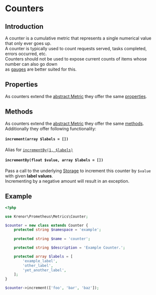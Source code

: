Counters
========

## Introduction

A counter is a cumulative metric that represents a single numerical value that only ever goes up.  
A counter is typically used to count requests served, tasks completed, errors occurred, etc.  
Counters should not be used to expose current counts of items whose number can also go down  
as [gauges](GAUGES.md) are better suited for this.

## Properties

As counters extend the [abstract Metric](README.md) they offer the same [properties](README.md#properties).

## Methods

As counters extend the [abstract Metric](README.md) they offer the same [methods](README.md#methods).  
Additionally they offer following functionality:

#### `increment(array $labels = [])`

Alias for [`incrementBy(1, $labels)`](#incrementbyfloat-value-array-labels--)

#### `incrementBy(float $value, array $labels = [])`

Pass a call to the underlying [Storage](../storage/README.md) to increment this counter by `$value` 
with given **label values**.  
Incrementing by a negative amount will result in an exception.

## Example

```php
<?php

use Krenor\Prometheus\Metrics\Counter;

$counter = new class extends Counter {
    protected string $namespace = 'example';
    
    protected string $name = 'counter';

    protected string $description = 'Example Counter.';

    protected array $labels = [
        'example_label',
        'other_label',
        'yet_another_label',
    ];
}

$counter->increment(['foo', 'bar', 'baz']);
```
